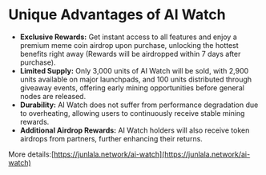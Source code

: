 # Unique Advantages of AI Watch



* **Exclusive Rewards:** Get instant access to all features and enjoy a premium meme coin airdrop upon purchase, unlocking the hottest benefits right away (Rewards will be airdropped within 7 days after purchase).&#x20;
* **Limited Supply:** Only 3,000 units of AI Watch will be sold, with 2,900 units available on major launchpads, and 100 units distributed through giveaway events, offering early mining opportunities before general nodes are released.
* **Durability:** AI Watch does not suffer from performance degradation due to overheating, allowing users to continuously receive stable mining rewards.
* **Additional Airdrop Rewards:** AI Watch holders will also receive token airdrops from partners, further enhancing their returns.

More details:[https://junlala.network/ai-watch](https://junlala.network/ai-watch)
